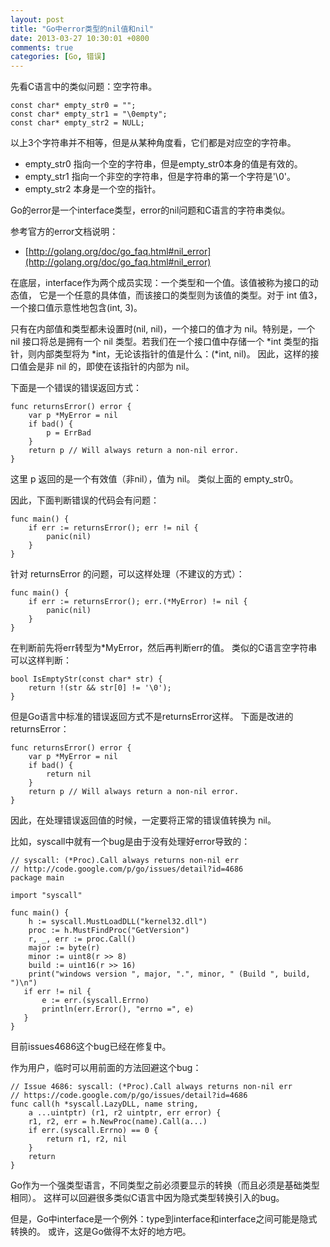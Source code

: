 ```yaml
---
layout: post
title: "Go中error类型的nil值和nil"
date: 2013-03-27 10:30:01 +0800
comments: true
categories: [Go, 错误]
---
```


先看C语言中的类似问题：空字符串。

	const char* empty_str0 = "";
	const char* empty_str1 = "\0empty";
	const char* empty_str2 = NULL;

以上3个字符串并不相等，但是从某种角度看，它们都是对应空的字符串。

- empty\_str0 指向一个空的字符串，但是empty_str0本身的值是有效的。
- empty_str1 指向一个非空的字符串，但是字符串的第一个字符是'\0'。
- empty_str2 本身是一个空的指针。

Go的error是一个interface类型，error的nil问题和C语言的字符串类似。

参考官方的error文档说明：

- [http://golang.org/doc/go_faq.html#nil_error](http://golang.org/doc/go_faq.html#nil_error)

在底层，interface作为两个成员实现：一个类型和一个值。该值被称为接口的动态值， 它是一个任意的具体值，而该接口的类型则为该值的类型。对于 int 值3， 一个接口值示意性地包含(int, 3)。

只有在内部值和类型都未设置时(nil, nil)，一个接口的值才为 nil。特别是，一个 nil 接口将总是拥有一个 nil 类型。若我们在一个接口值中存储一个 *int 类型的指针，则内部类型将为 *int，无论该指针的值是什么：(*int, nil)。 因此，这样的接口值会是非 nil 的，即使在该指针的内部为 nil。

下面是一个错误的错误返回方式：

	func returnsError() error {
		var p *MyError = nil
		if bad() {
			p = ErrBad
		}
		return p // Will always return a non-nil error.
	}

这里 p 返回的是一个有效值（非nil），值为 nil。
类似上面的 empty_str0。

因此，下面判断错误的代码会有问题：

	func main() {
		if err := returnsError(); err != nil {
			panic(nil)
		}
	}

针对 returnsError 的问题，可以这样处理（不建议的方式）：

	func main() {
		if err := returnsError(); err.(*MyError) != nil {
			panic(nil)
		}
	}

在判断前先将err转型为*MyError，然后再判断err的值。
类似的C语言空字符串可以这样判断：

	bool IsEmptyStr(const char* str) {
		return !(str && str[0] != '\0');
	}

但是Go语言中标准的错误返回方式不是returnsError这样。
下面是改进的returnsError：

	func returnsError() error {
		var p *MyError = nil
		if bad() {
			return nil
		}
		return p // Will always return a non-nil error.
	}

因此，在处理错误返回值的时候，一定要将正常的错误值转换为 nil。

比如，syscall中就有一个bug是由于没有处理好error导致的：

	// syscall: (*Proc).Call always returns non-nil err
	// http://code.google.com/p/go/issues/detail?id=4686
	package main
	
	import "syscall"
	
	func main() {
		h := syscall.MustLoadDLL("kernel32.dll")
		proc := h.MustFindProc("GetVersion")
		r, _, err := proc.Call()
		major := byte(r)
		minor := uint8(r >> 8)
		build := uint16(r >> 16)
		print("windows version ", major, ".", minor, " (Build ", build, ")\n")
	   if err != nil {
		   e := err.(syscall.Errno)
		   println(err.Error(), "errno =", e)
	   }
	}

目前issues4686这个bug已经在修复中。

作为用户，临时可以用前面的方法回避这个bug：

	// Issue 4686: syscall: (*Proc).Call always returns non-nil err
	// https://code.google.com/p/go/issues/detail?id=4686
	func call(h *syscall.LazyDLL, name string,
		a ...uintptr) (r1, r2 uintptr, err error) {
		r1, r2, err = h.NewProc(name).Call(a...)
		if err.(syscall.Errno) == 0 {
			return r1, r2, nil
		}
		return
	}

Go作为一个强类型语言，不同类型之前必须要显示的转换（而且必须是基础类型相同）。
这样可以回避很多类似C语言中因为隐式类型转换引入的bug。

但是，Go中interface是一个例外：type到interface和interface之间可能是隐式转换的。
或许，这是Go做得不太好的地方吧。
